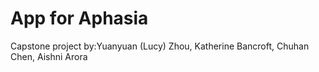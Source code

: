 # App for Aphasia

Capstone project by:Yuanyuan (Lucy) Zhou, Katherine Bancroft, Chuhan Chen, Aishni Arora
